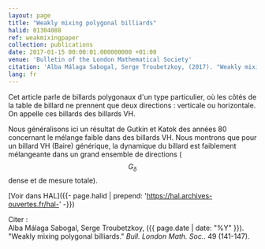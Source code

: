 ```yaml
---
layout: page
title: "Weakly mixing polygonal billiards"
halid: 01304088
ref: weakmixingpaper
collection: publications
date: 2017-01-15 00:00:01.000000000 +01:00
venue: 'Bulletin of the London Mathematical Society'
citation: 'Alba Málaga Sabogal, Serge Troubetzkoy, (2017). "Weakly mixing polygonal billiards." <i>Bull. London Math. Soc.</i>. 49 (141-147).'
lang: fr
---
```

Cet article parle de billards polygonaux d'un type particulier, où les côtés de la table de billard ne prennent que deux directions : verticale ou horizontale. On appelle ces billards des billards VH.

Nous généralisons ici un résultat de Gutkin et Katok des années 80 concernant le mélange faible dans des billards VH. Nous montrons que pour un billard VH (Baire) générique, la dynamique du billard est faiblement mélangeante dans un grand ensemble de directions ($$G_δ$$ dense et de mesure totale).

[Voir dans HAL]({{- page.halid | prepend: 'https://hal.archives-ouvertes.fr/hal-' -}})

Citer :<br>
Alba Málaga Sabogal, Serge Troubetzkoy, ({{ page.date | date: "%Y" }}). "Weakly mixing polygonal billiards." <i>Bull. London Math. Soc.</i>. 49 (141-147).
